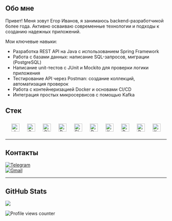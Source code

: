 ## Обо мне

Привет! Меня зовут Егор Иванов, я занимаюсь backend-разработчикой более года.
Активно осваиваю современные технологии и подходы к созданию надежных приложений.

Мои ключевые навыки:
- Разработка REST API на Java с использованием Spring Framework
- Работа с базами данных: написание SQL-запросов, миграции (PostgreSQL)
- Написание unit-тестов с JUnit и Mockito для проверки логики приложения
- Тестирование API через Postman: создание коллекций, автоматизация проверок
- Работа с контейнеризацией Docker и основами CI/CD
- Интеграция простых микросервисов с помощью Kafka


## Стек
<div align="center">  
<a href="https://www.java.com/" target="_blank"><img style="margin: 10px" src="https://profilinator.rishav.dev/skills-assets/java-original-wordmark.svg" alt="Java" height="25" /></a>  
<a href="https://docs.spring.io/spring-framework/docs/3.0.x/reference/expressions.html#:~:text=The%20Spring%20Expression%20Language%20(SpEL,and%20basic%20string%20templating%20functionality." target="_blank"><img style="margin: 10px" src="https://profilinator.rishav.dev/skills-assets/springio-icon.svg" alt="Spring" height="25" /></a>  
<a href="https://github.com/" target="_blank"><img style="margin: 10px" src="https://profilinator.rishav.dev/skills-assets/git-scm-icon.svg" alt="Git" height="25" /></a>  
<a href="https://www.postgresql.org/" target="_blank"><img style="margin: 10px" src="https://profilinator.rishav.dev/skills-assets/postgresql-original-wordmark.svg" alt="PostgreSQL" height="25" /></a>  
<a href="https://www.elastic.co/" target="_blank"><img style="margin: 10px" src="https://profilinator.rishav.dev/skills-assets/elasticsearch.png" alt="Elastic Search" height="25" /></a>  
<a href="https://www.docker.com/" target="_blank"><img style="margin: 10px" src="https://profilinator.rishav.dev/skills-assets/docker-original-wordmark.svg" alt="Docker" height="25" /></a>  
<a href="https://kafka.apache.org/" target="_blank"><img style="margin: 10px" src="https://profilinator.rishav.dev/skills-assets/apache_kafka-icon.svg" alt="Kafka" height="25" /></a>  
<a href="https://www.rabbitmq.com/" target="_blank"><img style="margin: 10px" src="https://profilinator.rishav.dev/skills-assets/rabbitmq-icon.svg" alt="RabbitMQ" height="25" /></a>  
<a href="https://www.gnu.org/software/bash/" target="_blank"><img style="margin: 10px" src="https://profilinator.rishav.dev/skills-assets/gnu_bash-icon.svg" alt="Bash" height="25" /></a>  
<a href="https://kubernetes.io/" target="_blank"><img style="margin: 10px" src="https://profilinator.rishav.dev/skills-assets/kubernetes-icon.svg" alt="Kubernetes" height="25" /></a>  
</div>  

----
## Контакты
<div align="left">
  <a href="https://t.me/maverick_iv" target="_blank">
    <img alt="Telegram" src="https://img.shields.io/badge/Telegram-white?style=for-the-badge&logo=telegram&logoColor=2CA5E0&labelColor=white&color=2CA5E0">
  </a>
  <br>
  <a href="mailto:fineorend@gmail.com" target="_blank">
    <img alt="Gmail" src="https://img.shields.io/badge/Gmail-fineorend%40gmail.com-D14836?style=for-the-badge&logo=gmail&labelColor=white">
  </a>
</div>

----

## GitHub Stats

<img align="left" src="https://github-readme-stats.vercel.app/api?username=YP-Maverick&show_icons=true&count_private=true&theme=dark"/>

<br/>

![Profile views counter](https://komarev.com/ghpvc/?username=YP-Maverick&&style=flat-square)  
